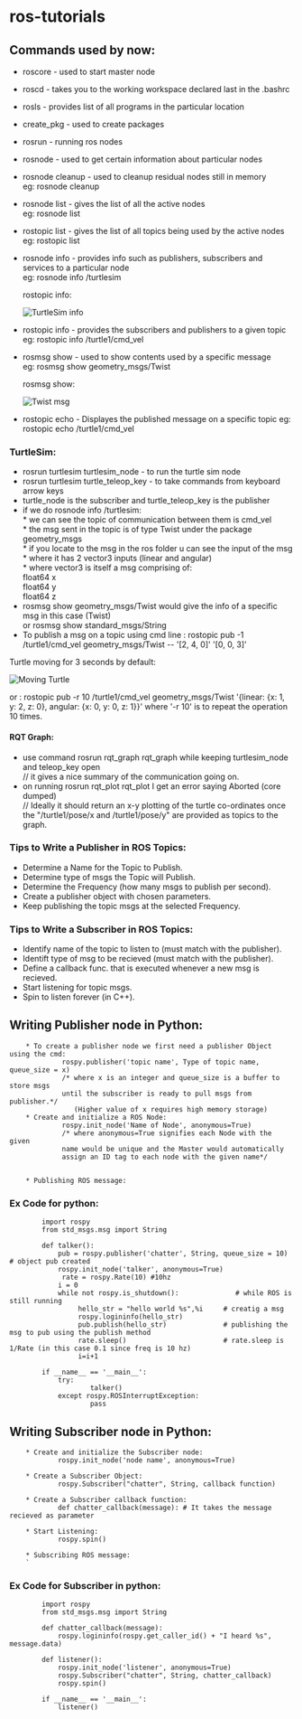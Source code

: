 # ros-tutorials

## Commands used by now:
   *  roscore - used to start master node 
   *  roscd - takes you to the working workspace declared last in the .bashrc 
   *  rosls - provides list of all programs in the particular location  
   *  create_pkg - used to create packages  
   *  rosrun - running ros nodes  
   *  rosnode - used to get certain information about particular nodes  
   *  rosnode cleanup - used to cleanup residual nodes still in memory  
          eg: rosnode cleanup  
   *  rosnode list - gives the list of all the active nodes  
          eg: rosnode list 
   *  rostopic list - gives the list of all topics being used by the active nodes  
          eg: rostopic list   
   *  rosnode info - provides info such as publishers, subscribers and services to a particular node  
          eg: rosnode info /turtlesim 
          
          
         rostopic info:
         
         ![](https://github.com/Diwij/ros-tutorials/blob/main/Images/Screenshot%20from%202021-01-17%2020-48-19.png "TurtleSim info")
   *  rostopic info - provides the subscribers and publishers to a given topic  
          eg: rostopic info /turtle1/cmd_vel  
   *  rosmsg show - used to show contents used by a specific message  
          eg: rosmsg show geometry_msgs/Twist
              
              
         
         rosmsg show:
         
         ![](https://github.com/Diwij/ros-tutorials/blob/main/Images/Screenshot%20from%202021-01-17%2020-45-01.png "Twist msg")
   *  rostopic echo - Displayes the published message on a specific topic
          eg: rostopic echo /turtle1/cmd_vel                   
                            

### TurtleSim:
   * rosrun turtlesim turtlesim_node - to run the turtle sim node    
   * rosrun turtlesim turtle_teleop_key - to take commands from keyboard arrow keys
   * turtle_node is the subscriber and turtle_teleop_key is the publisher
   * if we do rosnode info /turtlesim:  
                * we can see the topic of communication between them is cmd_vel  
                * the msg sent in the topic is of type Twist under the package geometry_msgs  
                * if you locate to the msg in the ros folder u can see the input of the msg  
                * where it has 2 vector3 inputs (linear and angular)  
                * where vector3 is itself a msg comprising of:  
                    float64 x  
                    float64 y  
                    float64 z  
  * rosmsg show geometry_msgs/Twist would give the info of a specific msg in this case (Twist)  
      or rosmsg show standard_msgs/String  
  * To publish a msg on a topic using cmd line : 
      rostopic pub -1 /turtle1/cmd_vel geometry_msgs/Twist -- '[2, 4, 0]' '[0, 0, 3]'  
                
                
Turtle moving for 3 seconds by default:  

![](https://github.com/Diwij/ros-tutorials/blob/main/Images/Screenshot%20from%202021-01-17%2021-12-58.png "Moving Turtle")  

or : rostopic pub -r 10 /turtle1/cmd_vel geometry_msgs/Twist '{linear: {x: 1, y: 2, z: 0}, angular: {x: 0, y: 0, z: 1}}' 
        where '-r 10' is to repeat the operation 10 times.
        
#### RQT Graph:
   * use command rosrun rqt_graph rqt_graph while keeping turtlesim_node and teleop_key open  
       // it gives a nice summary of the communication going on.  
   * on running rosrun rqt_plot rqt_plot I get an error saying Aborted (core dumped)  
       // Ideally it should return an x-y plotting of the turtle co-ordinates once the 
       "/turtle1/pose/x and /turtle1/pose/y" are provided as topics to the graph.  
          
           
### Tips to Write a Publisher in ROS Topics:
   * Determine a Name for the Topic to Publish.
   * Determine type of msgs the Topic will Publish.
   * Determine the Frequency (how many msgs to publish per second).
   * Create a publisher object with chosen parameters.
   * Keep publishing the topic msgs at the selected Frequency.
        
        
### Tips to Write a Subscriber in ROS Topics:
   * Identify name of the topic to listen to (must match with the publisher).
   * Identift type of msg to be recieved (must match with the publisher).
   * Define a callback func. that is executed whenever a new msg is recieved.
   * Start listening for topic msgs.
   * Spin to listen forever (in C++).     
        
## Writing Publisher node in Python:
        * To create a publisher node we first need a publisher Object using the cmd:
                 rospy.publisher('topic name', Type of topic name, queue_size = x)
                 /* where x is an integer and queue_size is a buffer to store msgs
                 until the subscriber is ready to pull msgs from publisher.*/
                    (Higher value of x requires high memory storage)
        * Create and initialize a ROS Node:
                 rospy.init_node('Name of Node', anonymous=True)
                 /* where anonymous=True signifies each Node with the given 
                 name would be unique and the Master would automatically
                 assign an ID tag to each node with the given name*/
                 
        
        * Publishing ROS message:
        
        
### Ex Code for python:
            import rospy
            from std_msgs.msg import String
            
            def talker():
                pub = rospy.publisher('chatter', String, queue_size = 10) # object pub created
                rospy.init_node('talker', anonymous=True)
                 rate = rospy.Rate(10) #10hz
                i = 0
                while not rospy.is_shutdown():              # while ROS is still running
                     hello_str = "hello world %s",%i     # creatig a msg
                     rospy.logininfo(hello_str)
                     pub.publish(hello_str)              # publishing the msg to pub using the publish method
                     rate.sleep()                        # rate.sleep is 1/Rate (in this case 0.1 since freq is 10 hz)
                     i=i+1
                     
            if __name__ == '__main__':
                try:
                        talker()
                except rospy.ROSInterruptException:
                        pass
                                
                        

## Writing Subscriber node in Python:
        
        * Create and initialize the Subscriber node:
                rospy.init_node('node name', anonymous=True)
                
        * Create a Subscriber Object:
                rospy.Subscriber("chatter", String, callback function)
        
        * Create a Subscriber callback function:
                def chatter_callback(message): # It takes the message recieved as parameter
                
        * Start Listening:
                rospy.spin()
                
        * Subscribing ROS message:
        `       
        
### Ex Code for Subscriber in python:
            import rospy
            from std_msgs.msg import String
                        
            def chatter_callback(message):
                rospy.logininfo(rospy.get_caller_id() + "I heard %s", message.data)
                               
            def listener():
                rospy.init_node('listener', anonymous=True)
                rospy.Subscriber("chatter", String, chatter_callback)
                rospy.spin()
                        
            if __name__ == '__main__':
                listener()
                        
            
